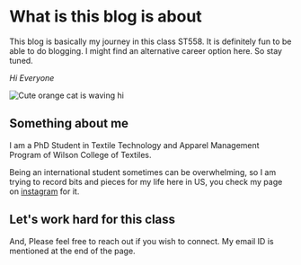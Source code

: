# What is this blog is about

This blog is basically my journey in this class ST558. It is definitely fun to be able to do blogging. I might find an alternative career option here. So stay tuned.
  
*Hi Everyone*


![Cute orange cat is waving hi](https://media.istockphoto.com/id/1317718144/vector/cute-orange-cat-waving-paw-cartoon-vector-illustration.jpg?s=612x612&w=0&k=20&c=VSkkJCIc5BSalrucc_KRSUEkioAoP8z28UEZRUaKeos=)

## Something about me

I am a PhD Student in Textile Technology and Apparel Management Program of Wilson College of Textiles.

Being an international student sometimes can be overwhelming, so I am trying to record bits and pieces for my life here in US, you check my page on [instagram](https://instagram.com/idreamofunicornsandsunshine?igshid=OGQ5ZDc2ODk2ZA==) for it.

## Let's work hard for this class
And, Please feel free to reach out if you wish to connect. My email ID is mentioned at the end of the page.

